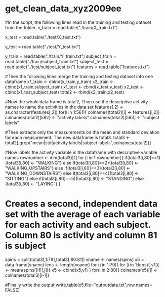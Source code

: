 get_clean_data_xyz2009ee
========================
#In the script, the following lines read in the training and testing dataset from the folder.
x_train = read.table("./train/X_train.txt")

x_test = read.table("./test/X_test.txt")

y_test = read.table("./test/Y_test.txt")

y_train = read.table("./train/Y_train.txt")
subject_train = read.table("./train/subject_train.txt")
subject_test = read.table("./test/subject_test.txt")
features = read.table("features.txt")

#Then the following lines merge the training and testing dataset into one dataframe
x1_train <- cbind(x_train,y_train)
x2_train <- cbind(x1_train,subject_train)
x1_test <- cbind(x_test,y_test)
x2_test <- cbind(x1_test,subject_test)
total2 <- rbind(x2_train,x2_test)

#Now the whole data frame is total2, Then use the descriptive activity names to name the activities in the data set
features[,2] <- as.character(features[,2])
for(i in 1:561){
colnames(total2)[i] <- features[i,2]} 
colnames(total2)[562] <- "activity labels"
colnames(total2)[563] <- "subject labels"


#Then extracts only the measurements on the mean and standard deviation for each measurement. The new dataframe is total3. 
total3 <- total2[,grep("mean|std|activity labels|subject labels",colnames(total2))]

#Now labels the activity variable in the dataframe with descriptive variable names
rownumber <- dim(total3)[1]
for (i in 1:rownumber){
if(total3[i,80]==1){total3[i,80] <- "WALKING"}
else if(total3[i,80]==2){total3[i,80] <- "WALKING_UPSTAIRS"}
else if(total3[i,80]==3){total3[i,80] <- "WALKING_DOWNSTAIRS"}
else if(total3[i,80]==4){total3[i,80] <- "SITTING"}
else if(total3[i,80]==5){total3[i,80] <- "STANDING"}
else {total3[i,80] <- "LAYING"}
}

# Creates a second, independent data set with the average of each variable for each activity and each subject. Column 80 is activity and column 81 is subject
spins = split(total3[,1:79],total3[,80:81])
vname <- names(spins)
x5 = data.frame(vname)
lens <- length(vname)
for (j in 1:79){
for (i in 1:lens){
v1[i] <- mean(spins[[i]][,j])}
x5 <- cbind(x5,v1)
}
for(i in 2:80){
colnames(x5)[i] <- colnames(total3)[i-1]}

#Finally write the output
write.table(x5,file="outputdata.txt",row.names= FALSE)







